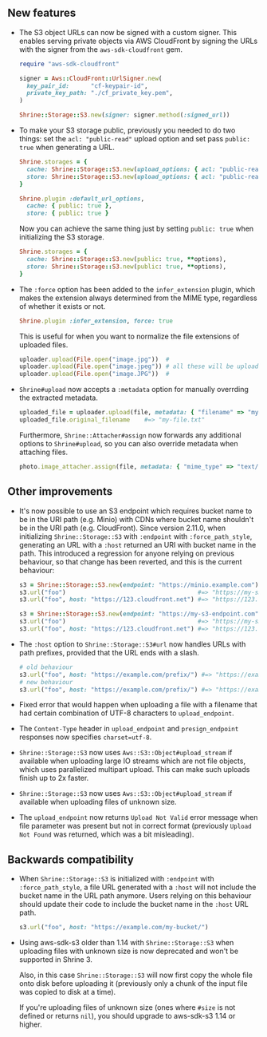 ## New features

* The S3 object URLs can now be signed with a custom signer. This enables
  serving private objects via AWS CloudFront by signing the URLs with the
  signer from the `aws-sdk-cloudfront` gem.

  ```rb
  require "aws-sdk-cloudfront"

  signer = Aws::CloudFront::UrlSigner.new(
    key_pair_id:      "cf-keypair-id",
    private_key_path: "./cf_private_key.pem",
  )

  Shrine::Storage::S3.new(signer: signer.method(:signed_url))
  ```

* To make your S3 storage public, previously you needed to do two things: set
  the `acl: "public-read"` upload option and set pass `public: true` when
  generating a URL.

  ```rb
  Shrine.storages = {
    cache: Shrine::Storage::S3.new(upload_options: { acl: "public-read" }, **options),
    store: Shrine::Storage::S3.new(upload_options: { acl: "public-read" }, **options),
  }

  Shrine.plugin :default_url_options,
    cache: { public: true },
    store: { public: true }
  ```

  Now you can achieve the same thing just by setting `public: true` when
  initializing the S3 storage.

  ```rb
  Shrine.storages = {
    cache: Shrine::Storage::S3.new(public: true, **options),
    store: Shrine::Storage::S3.new(public: true, **options),
  }
  ```

* The `:force` option has been added to the `infer_extension` plugin, which
  makes the extension always determined from the MIME type, regardless of
  whether it exists or not.

  ```rb
  Shrine.plugin :infer_extension, force: true
  ```

  This is useful for when you want to normalize the file extensions of uploaded
  files.

  ```rb
  uploader.upload(File.open("image.jpg"))  #
  uploader.upload(File.open("image.jpeg")) # all these will be uploaded with a .jpeg extension
  uploader.upload(File.open("image.JPG"))  #
  ```

* `Shrine#upload` now accepts a `:metadata` option for manually overrding the
  extracted metadata.

  ```rb
  uploaded_file = uploader.upload(file, metadata: { "filename" => "my-file.txt" })
  uploaded_file.original_filename    #=> "my-file.txt"
  ```

  Furthermore, `Shrine::Attacher#assign` now forwards any additional options to
  `Shrine#upload`, so you can also override metadata when attaching files.

  ```rb
  photo.image_attacher.assign(file, metadata: { "mime_type" => "text/plain" })
  ```

## Other improvements

* It's now possible to use an S3 endpoint which requires bucket name to be in
  the URI path (e.g. Minio) with CDNs where bucket name shouldn't be in the URI
  path (e.g. CloudFront). Since version 2.11.0, when initializing
  `Shrine::Storage::S3` with `:endpoint` with `:force_path_style`, generating
  an URL with a `:host` returned an URI with bucket name in the path. This
  introduced a regression for anyone relying on previous behaviour, so that
  change has been reverted, and this is the current behaviour:

  ```rb
  s3 = Shrine::Storage::S3.new(endpoint: "https://minio.example.com")
  s3.url("foo")                                     #=> "https://my-s3-endpoint.com/foo"
  s3.url("foo", host: "https://123.cloudfront.net") #=> "https://123.cloudfront.net/foo"

  s3 = Shrine::Storage::S3.new(endpoint: "https://my-s3-endpoint.com", force_path_style: true, **options)
  s3.url("foo")                                     #=> "https://my-s3-endpoint.com/my-bucket/foo"
  s3.url("foo", host: "https://123.cloudfront.net") #=> "https://123.cloudfront.net/foo"
  ```

* The `:host` option to `Shrine::Storage::S3#url` now handles URLs with
  path prefixes, provided that the URL ends with a slash.

  ```rb
  # old behaviour
  s3.url("foo", host: "https://example.com/prefix/") #=> "https://example.com/foo"
  # new behaviour
  s3.url("foo", host: "https://example.com/prefix/") #=> "https://example.com/prefix/foo"
  ```

* Fixed error that would happen when uploading a file with a filename that had
  certain combination of UTF-8 characters to `upload_endpoint`.

* The `Content-Type` header in `upload_endpoint` and `presign_endpoint`
  responses now specifies `charset=utf-8`.

* `Shrine::Storage::S3` now uses `Aws::S3::Object#upload_stream` if available
  when uploading large IO streams which are not file objects, which uses
  parallelized multipart upload. This can make such uploads finish up to 2x
  faster.

* `Shrine::Storage::S3` now uses `Aws::S3::Object#upload_stream` if available
  when uploading files of unknown size.

* The `upload_endpoint` now returns `Upload Not Valid` error message when file
  parameter was present but not in correct format (previously `Upload Not
  Found` was returned, which was a bit misleading).

## Backwards compatibility

* When `Shrine::Storage::S3` is initialized with `:endpoint` with
  `:force_path_style`, a file URL generated with a `:host` will not include the
  bucket name in the URL path anymore. Users relying on this behaviour should
  update their code to include the bucket name in the `:host` URL path.

  ```rb
  s3.url("foo", host: "https://example.com/my-bucket/")
  ```

* Using aws-sdk-s3 older than 1.14 with `Shrine::Storage::S3` when uploading
  files with unknown size is now deprecated and won't be supported in Shrine 3.

  Also, in this case `Shrine::Storage::S3` will now first copy the whole file
  onto disk before uploading it (previously only a chunk of the input file was
  copied to disk at a time).

  If you're uploading files of unknown size (ones where `#size` is not defined
  or returns `nil`), you should upgrade to aws-sdk-s3 1.14 or higher.

